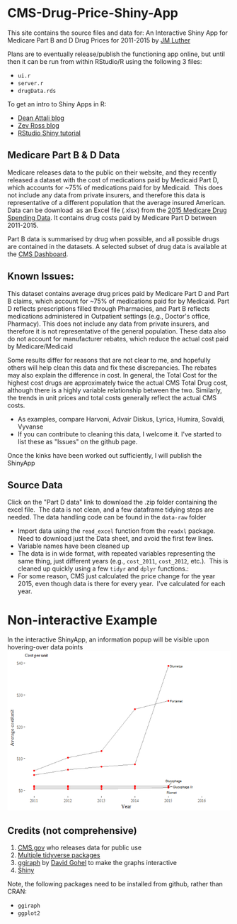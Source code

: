 
<!-- README.md is generated from README.Rmd. Please edit that file -->
CMS-Drug-Price-Shiny-App
========================

This site contains the source files and data for: An Interactive Shiny App for Medicare Part B and D Drug Prices for 2011-2015
by [JM Luther](https://twitter.com/DrJMLuther)

Plans are to eventually release/publish the functioning app online, but until then it can be run from within RStudio/R using the following 3 files:

-   `ui.r`
-   `server.r`
-   `drugData.rds`

To get an intro to Shiny Apps in R:

-   [Dean Attali blog](http://deanattali.com/blog/building-shiny-apps-tutorial/?utm_content=bufferf24e6&utm_medium=social&utm_source=twitter.com&utm_campaign=buffer)
-   [Zev Ross blog](http://zevross.com/blog/2016/04/19/r-powered-web-applications-with-shiny-a-tutorial-and-cheat-sheet-with-40-example-apps/)
-   [RStudio Shiny tutorial](http://shiny.rstudio.com/tutorial/)

Medicare Part B & D Data
------------------------

Medicare releases data to the public on their website, and they recently released a dataset with the cost of medications paid by Medicaid Part D, which accounts for ~75% of medications paid for by Medicaid.  This does not include any data from private insurers, and therefore this data is representative of a different population that the average insured American. Data can be download  as an Excel file (.xlsx) from the [2015 Medicare Drug Spending Data](https://www.cms.gov/Research-Statistics-Data-and-Systems/Statistics-Trends-and-Reports/Information-on-Prescription-Drugs/2015MedicareData.html). It contains drug costs paid by Medicare Part D between 2011-2015. 

Part B data is summarised by drug when possible, and all possible drugs are contained in the datasets. A selected subset of drug data is available at the [CMS Dashboard](https://www.cms.gov/Research-Statistics-Data-and-Systems/Statistics-Trends-and-Reports/Dashboard/2015-Medicaid-Drug-Spending/2015-Medicaid-Drug-Spending.html).

Known Issues:
-------------

This dataset contains average drug prices paid by Medicare Part D and Part B claims, which account for ~75% of medications paid for by Medicaid. Part D reflects prescriptions filled through Pharmacies, and Part B reflects medications administered in Outpatient settings (e.g., Doctor's office, Pharmacy). This does not include any data from private insurers, and therefore it is not representative of the general population. These data also do not account for manufacturer rebates, which reduce the actual cost paid by Medicare/Medicaid

Some results differ for reasons that are not clear to me, and hopefully others will help clean this data and fix these discrepancies. The rebates may also explain the difference in cost. In general, the Total Cost for the highest cost drugs are approximately twice the actual CMS Total Drug cost, although there is a highly variable relationship between the two. Similarly, the trends in unit prices and total costs generally reflect the actual CMS costs.

-   As examples, compare Harvoni, Advair Diskus, Lyrica, Humira, Sovaldi, Vyvanse
-   If you can contribute to cleaning this data, I welcome it. I've started to list these as "Issues" on the github page.

Once the kinks have been worked out sufficiently, I will publish the ShinyApp

Source Data
-----------

Click on the "Part D data" link to download the .zip folder containing the excel file.  The data is not clean, and a few dataframe tidying steps are needed. The data handling code can be found in the `data-raw` folder

-   Import data using the `read_excel` function from the `readxl` package.  Need to download just the Data sheet, and avoid the first few lines.
-   Variable names have been cleaned up 
-   The data is in wide format, with repeated variables representing the same thing, just different years (e.g., `cost_2011`, `cost_2012`, etc.).  This is cleaned up quickly using a few `tidyr` and `dplyr` functions.: 
-   For some reason, CMS just calculated the price change for the year 2015, even though data is there for every year.  I've calculated for each year. 

Non-interactive Example
=======================

In the interactive ShinyApp, an information popup will be visible upon hovering-over data points
![](README_files/figure-markdown_github/ex1-1.png)

Credits (not comprehensive)
---------------------------

1.  [CMS.gov](https://www.cms.gov/Research-Statistics-Data-and-Systems/Statistics-Trends-and-Reports/Dashboard/2015-Medicaid-Drug-Spending/2015-Medicaid-Drug-Spending.html) who releases data for public use  
2.  [Multiple tidyverse packages](https://github.com/tidyverse/tidyverse)  
3.  [ggiraph](https://github.com/davidgohel/ggiraph) by [David Gohel](https://twitter.com/davidgohel?lang=en) to make the graphs interactive
4.  [Shiny](http://shiny.rstudio.com/)

Note, the following packages need to be installed from github, rather than CRAN:

-   `ggiraph`
-   `ggplot2`
